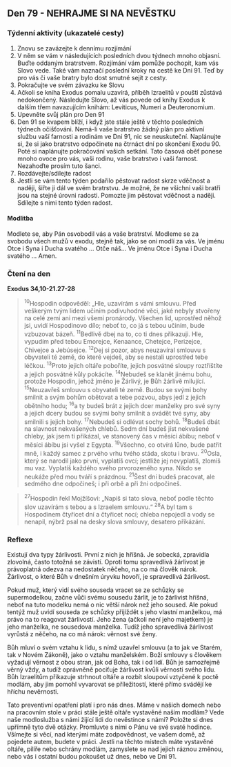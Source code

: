 ## Den 79 - NEHRAJME SI NA NEVĚSTKU

### Týdenní aktivity (ukazatelé cesty)

1. Znovu se zavázejte k dennímu rozjímání
1. V něm se vám v následujících posledních dvou týdnech mnoho objasní. Buďte oddaným bratrstvem. Rozjímání vám pomůže pochopit, kam vás Slovo vede. Také vám naznačí poslední kroky na cestě ke Dni 91. Teď by pro vás či vaše bratry bylo dost smutné sejít z cesty.
1. Pokračujte ve svém závazku ke Slovu
1. Ačkoli se kniha Exodus pomalu uzavírá, příběh Izraelitů v poušti zůstává nedokončený. Následujte Slovo, až vás povede od knihy Exodus k dalším třem navazujícím knihám: Leviticus, Numeri a Deuteronomium.
1. Upevněte svůj plán pro Den 91
1. Den 91 se kvapem blíží, i když jste stále ještě v těchto posledních týdnech očišťováni. Nemá-li vaše bratrstvo žádný plán pro aktivní službu vaší farnosti a rodinám ve Dni 91, nic se neuskuteční. Naplánujte si, že si jako bratrstvo odpočinete na čtrnáct dní po skončení Exodu 90. Poté si naplánujte pokračování vašich setkání. Tato časová oběť ponese mnoho ovoce pro vás, vaši rodinu, vaše bratrstvo i vaši farnost. Nezahoďte prosím tuto šanci.
1. Rozdávejte/sdílejte radost
1. Jestli se vám tento týden podařilo pěstovat radost skrze vděčnost a naději, šiřte ji dál ve svém bratrstvu. Je možné, že ne všichni vaši bratři jsou na stejné úrovni radosti. Pomozte jim pěstovat vděčnost a naději. Sdílejte s nimi tento týden radost.

#### Modlitba

Modlete se, aby Pán osvobodil vás a vaše bratrství.
Modleme se za svobodu všech mužů v exodu, stejně tak, jako se oni modlí za vás.
Ve jménu Otce i Syna i Ducha svatého … Otče náš… Ve jménu Otce i Syna i Ducha svatého … Amen.

### Čtení na den

**Exodus 34,10-21.27-28**

> <sup>10</sup>Hospodin odpověděl: „Hle, uzavírám s vámi smlouvu. Před veškerým tvým lidem učiním podivuhodné věci, jaké nebyly stvořeny na celé zemi ani mezi všemi pronárody. Všechen lid, uprostřed něhož jsi, uvidí Hospodinovo dílo; neboť to, co já s tebou učiním, bude vzbuzovat bázeň.
> <sup>11</sup>Bedlivě dbej na to, co ti dnes přikazuji. Hle, vypudím před tebou Emorejce, Kenaance, Chetejce, Perizejce, Chivejce a Jebúsejce.
> <sup>12</sup>Dej si pozor, abys neuzavíral smlouvu s obyvateli té země, do které vejdeš, aby se nestali uprostřed tebe léčkou.
> <sup>13</sup>Proto jejich oltáře poboříte, jejich posvátné sloupy roztříštíte a jejich posvátné kůly pokácíte.
> <sup>14</sup>Nebudeš se klanět jinému bohu, protože Hospodin, jehož jméno je Žárlivý, je Bůh žárlivě milující.
> <sup>15</sup>Neuzavřeš smlouvu s obyvateli té země. Budou se svými bohy smilnit a svým bohům obětovat a tebe pozvou, abys jedl z jejich obětního hodu;
> <sup>16</sup>a ty budeš brát z jejich dcer manželky pro své syny a jejich dcery budou se svými bohy smilnit a svádět tvé syny, aby smilnili s jejich bohy.
> <sup>17</sup>Nebudeš si odlévat sochy bohů.
> <sup>18</sup>Budeš dbát na slavnost nekvašených chlebů. Sedm dní budeš jíst nekvašené chleby, jak jsem ti přikázal, ve stanovený čas v měsíci ábíbu; neboť v měsíci ábíbu jsi vyšel z Egypta.
> <sup>19</sup>Všechno, co otvírá lůno, bude patřit mně, i každý samec z prvého vrhu tvého stáda, skotu i bravu.
> <sup>20</sup>Osla, který se narodil jako první, vyplatíš ovcí; jestliže jej nevyplatíš, zlomíš mu vaz. Vyplatíš každého svého prvorozeného syna. Nikdo se neukáže před mou tváří s prázdnou.
> <sup>21</sup>Šest dní budeš pracovat, ale sedmého dne odpočineš; i při orbě a při žni odpočineš.

> <sup>27</sup>Hospodin řekl Mojžíšovi: „Napiš si tato slova, neboť podle těchto slov uzavírám s tebou a s Izraelem smlouvu.“
> <sup>28</sup>A byl tam s Hospodinem čtyřicet dní a čtyřicet nocí; chleba nepojedl a vody se nenapil, nýbrž psal na desky slova smlouvy, desatero přikázání.

### Reflexe

Existují dva typy žárlivosti. První z nich je hříšná. Je sobecká, zpravidla zlovolná, často totožná se závistí. Oproti tomu spravedlivá
žárlivost je právoplatná odezva na nedostatek něčeho, na co má člověk nárok. Žárlivost, o které Bůh v dnešním úryvku hovoří, je
spravedlivá žárlivost.

Pokud muž, který vidí svého souseda vracet se ze schůzky se supermodelkou, začne vůči svému sousedu žárlit, je to žárlivist
hříšná, neboť na tuto modelku nemá o nic větší nárok než jeho soused. Ale pokud tentýž muž uvidí souseda ze schůzky přijíždět s
jeho vlastní manželkou, má právo na to reagovat žárlivostí. Jeho žena (ačkoli není jeho majetkem) je jeho manželka, ne sousedova
manželka. Tudíž jeho spravedlivá žárlivost vyrůstá z něčeho, na co má nárok: věrnost své ženy.

Bůh mluví o svém vztahu k lidu, s nímž uzavřel smlouvu (a to jak ve Starém, tak v Novém Zákoně), jako o vztahu manželském.
Boží smlouvy s člověkem vyžadují věrnost z obou stran, jak od Boha, tak i od lidí. Bůh je samozřejmě věrný vždy, a tudíž
oprávněně pociťuje žárlivost kvůli věrnosti svého lidu. Bůh Izraelitům přikazuje strhnout oltáře a rozbít sloupoví vztyčené k poctě
modlám, aby jim pomohl vyvarovat se příležitostí, které přímo svádějí ke hříchu nevěrnosti.

Tato preventivní opatření platí i pro nás dnes. Máme v našich domech nebo na pracovním stole v práci stále ještě oltáře vystavěné
našim modlám? Vede naše modloslužba s námi žijící lidi do nevěstince s námi? Položte si dnes upřímně tyto dvě otázky.
Promluvte s nimi o Pánu ve své svaté hodince. Všímejte si věcí, nad kterými máte zodpovědnost, ve vašem domě, až pojedete
autem, budete v práci. Jestli na těchto místech máte vystavěné oltáře, pilíře nebo schrány modlám, zamyslete se nad jejich ráznou
změnou, nebo vás i ostatní budou pokoušet už dnes, nebo ve Dni 91.
